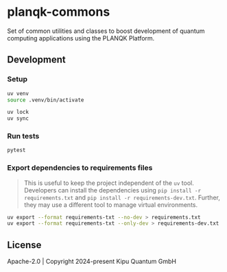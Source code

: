 # planqk-commons

Set of common utilities and classes to boost development of quantum computing applications using the PLANQK Platform.

## Development

### Setup

```bash
uv venv
source .venv/bin/activate

uv lock
uv sync
```

### Run tests

```bash
pytest
```

### Export dependencies to requirements files

> This is useful to keep the project independent of the `uv` tool.
> Developers can install the dependencies using `pip install -r requirements.txt` and `pip install -r requirements-dev.txt`.
> Further, they may use a different tool to manage virtual environments.

```bash
uv export --format requirements-txt --no-dev > requirements.txt
uv export --format requirements-txt --only-dev > requirements-dev.txt
```

## License

Apache-2.0 | Copyright 2024-present Kipu Quantum GmbH
